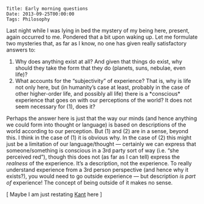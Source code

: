     Title: Early morning questions
    Date: 2013-09-25T00:00:00
    Tags: Philosophy


Last night while I was lying in bed the mystery of my being here, present, again occurred to me. Pondered that a bit upon waking up. Let me formulate two mysteries that, as far as I know, no one has given really satisfactory answers to:

  1. Why does anything exist at all? And given that things do exist, why should they take the form that they do (planets, suns, nebulae, even life)?
  2. What accounts for the &#8220;subjectivity&#8221; of experience? That is, why is life not only here, but (in humanity&#8217;s case at least, probably in the case of other higher-order life, and possibly all life) there is a \*conscious\* experience that goes on with our perceptions of the world? It does not seem necessary for (1), does it?

Perhaps the answer here is just that the way our minds (and hence anything we could form into thought or language) is based on descriptions of the world according to our perception. But (1) and (2) are in a sense, beyond this. I think in the case of (1) it is obvious why. In the case of (2) this might just be a limitation of our language/thought &#8212; certainly we can express that someone/something is conscious in a 3rd party sort of way (i.e. &#8220;she perceived red&#8221;), though this does not (as far as I can tell) express the *realness* of the experience. It&#8217;s a description, not the experience. To really understand experience from a 3rd person perspective (and hence why it exists?), you would need to go outside experience &#8212; but description *is part of* experience! The concept of being outside of it makes no sense.

[ Maybe I am just restating [Kant][1] here ]

 [1]: http://en.wikipedia.org/wiki/Immanuel_Kant